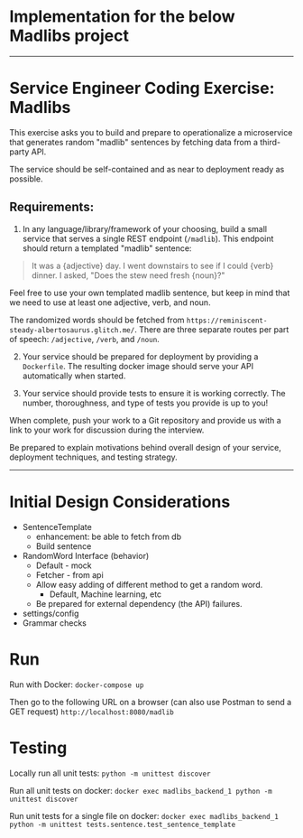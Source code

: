 # Implementation for the below Madlibs project

---
# Service Engineer Coding Exercise: Madlibs

This exercise asks you to build and prepare to operationalize a microservice that generates random "madlib" sentences by fetching data from a third-party API.

The service should be self-contained and as near to deployment ready as possible.

## Requirements:

1. In any language/library/framework of your choosing, build a small service that serves a single REST endpoint (`/madlib`). This endpoint should return a templated "madlib" sentence:

> It was a {adjective} day. I went downstairs to see if I could {verb} dinner. I asked, "Does the stew need fresh {noun}?"

Feel free to use your own templated madlib sentence, but keep in mind that we need to use at least one adjective, verb, and noun.

The randomized words should be fetched from `https://reminiscent-steady-albertosaurus.glitch.me/`. There are three separate routes per part of speech: `/adjective`, `/verb`, and `/noun`.

2. Your service should be prepared for deployment by providing a `Dockerfile`. The resulting docker image should serve your API automatically when started.

3. Your service should provide tests to ensure it is working correctly. The number, thoroughness, and type of tests you provide is up to you!


When complete, push your work to a Git repository and provide us with a link to your work for discussion during the interview.

Be prepared to explain motivations behind overall design of your service, deployment techniques, and testing strategy.

---
# Initial Design Considerations

* SentenceTemplate
  * enhancement: be able to fetch from db
  * Build sentence     
* RandomWord Interface (behavior)
  * Default - mock
  * Fetcher - from api
  + Allow easy adding of different method to get a random word.
    + Default, Machine learning, etc
  + Be prepared for external dependency (the API) failures. 
* settings/config
* Grammar checks

# Run
Run with Docker:
`docker-compose up`

Then go to the following URL on a browser (can also use Postman to send a GET request)
`http://localhost:8080/madlib`

# Testing
Locally run all unit tests:
`python -m unittest discover`

Run all unit tests on docker:
`docker exec madlibs_backend_1 python -m unittest discover`

Run unit tests for a single file on docker:
`docker exec madlibs_backend_1 python -m unittest tests.sentence.test_sentence_template`

